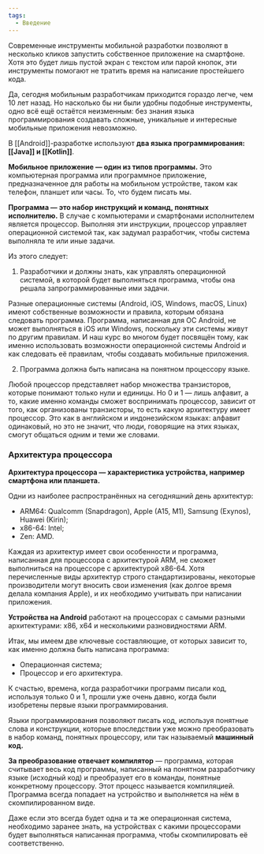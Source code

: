 ```yaml
---
tags:
  - Введение
---
```

Современные инструменты мобильной разработки позволяют в несколько кликов запустить собственное приложение на смартфоне. Хотя это будет лишь пустой экран с текстом или парой кнопок, эти инструменты помогают не тратить время на написание простейшего кода.

Да, сегодня мобильным разработчикам приходится гораздо легче, чем 10 лет назад. Но насколько бы ни были удобны подобные инструменты, одно всё ещё остаётся неизменным: без знания языка программирования создавать сложные, уникальные и интересные мобильные приложения невозможно.

В [[Android]]-разработке используют **два языка программирования: [[Java]] и [[Kotlin]]**.

**Мобильное приложение — один из типов программы.** Это компьютерная программа или программное приложение, предназначенное для работы на мобильном устройстве, таком как телефон, планшет или часы. То, что будем писать мы.

**Программа — это набор инструкций и команд, понятных исполнителю.** В случае с компьютерами и смартфонами исполнителем является процессор. Выполняя эти инструкции, процессор управляет операционной системой так, как задумал разработчик, чтобы система выполняла те или иные задачи.

Из этого следует:

1. Разработчики и должны знать, как управлять операционной системой, в которой будет выполняться программа, чтобы она решала запрограммированные ими задачи.

Разные операционные системы (Android, iOS, Windows, macOS, Linux) имеют собственные возможности и правила, которым обязана следовать программа. Программа, написанная для ОС Android, не может выполняться в iOS или Windows, поскольку эти системы живут по другим правилам. И наш курс во многом будет посвящён тому, как именно использовать возможности операционной системы Android и как следовать её правилам, чтобы создавать мобильные приложения.

2. Программа должна быть написана на понятном процессору языке.

Любой процессор представляет набор множества транзисторов, которые понимают только нули и единицы. Но 0 и 1 — лишь алфавит, а то, какие именно команды сможет воспринимать процессор, зависит от того, как организованы транзисторы, то есть какую архитектуру имеет процессор. Это как в английском и индонезийском языках: алфавит одинаковый, но это не значит, что люди, говорящие на этих языках, смогут общаться одним и теми же словами.

### Архитектура процессора

**Архитектура процессора — характеристика устройства, например смартфона или планшета.**

Одни из наиболее распространённых на сегодняшний день архитектур:

- ARM64: Qualcomm (Snapdragon), Apple (A15, M1), Samsung (Exynos), Huawei (Kirin);
- x86-64: Intel;
- Zen: AMD.

Каждая из архитектур имеет свои особенности и программа, написанная для процессора с архитектурой ARM, не сможет выполниться на процессоре с архитектурой x86-64. Хотя перечисленные виды архитектур строго стандартизированы, некоторые производители могут вносить свои изменения (как долгое время делала компания Apple), и их необходимо учитывать при написании приложения.

**Устройства на Android** работают на процессорах с самыми разными архитектурами: x86, x64 и несколькими разновидностями ARM.

Итак, мы имеем две ключевые составляющие, от которых зависит то, как именно должна быть написана программа:

- Операционная система;
- Процессор и его архитектура.

К счастью, времена, когда разработчики программ писали код, используя только 0 и 1, прошли уже очень давно, когда были изобретены первые языки программирования.

Языки программирования позволяют писать код, используя понятные слова и конструкции, которые впоследствии уже можно преобразовать в набор команд, понятных процессору, или так называемый **машинный код.**

**За преобразование отвечает компилятор** — программа, которая считывает весь код программы, написанный на понятном разработчику языке (исходный код) и преобразует его в команды, понятные конкретному процессору. Этот процесс называется компиляцией. Программа всегда попадает на устройство и выполняется на нём в скомпилированном виде.

Даже если это всегда будет одна и та же операционная система, необходимо заранее знать, на устройствах с какими процессорами будет выполняться написанная программа, чтобы скомпилировать её соответственно.
